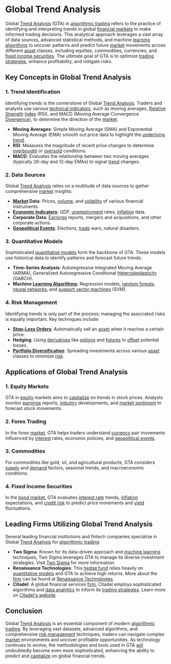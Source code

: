 # Global Trend Analysis

Global [Trend Analysis](../t/trend_analysis.md) (GTA) in [algorithmic trading](../a/algorithmic_trading.md) refers to the practice of identifying and interpreting trends in global [financial markets](../f/financial_market.md) to make informed trading decisions. This analytical approach leverages a vast array of data sources, advanced statistical methods, and machine [learning algorithms](../l/learning_algorithms_in_trading.md) to uncover patterns and predict future [market](../m/market.md) movements across different [asset](../a/asset.md) classes, including equities, commodities, currencies, and [fixed income securities](../f/fixed_income_securities.md). The ultimate goal of GTA is to optimize [trading strategies](../t/trading_strategies.md), enhance profitability, and mitigate risks. 

## Key Concepts in Global Trend Analysis

### 1. **Trend Identification**

Identifying trends is the cornerstone of Global [Trend Analysis](../t/trend_analysis.md). Traders and analysts use various [technical indicators](../t/technical_indicators.md), such as moving averages, [Relative Strength](../r/relative_strength.md) [Index](../i/index_instrument.md) (RSI), and MACD (Moving Average Convergence [Divergence](../d/divergence.md)), to determine the direction of the [market](../m/market.md). 

- **Moving Averages**: Simple Moving Average (SMA) and Exponential Moving Average (EMA) smooth out price data to highlight the [underlying](../u/underlying.md) [trend](../t/trend.md).
- **RSI**: Measures the magnitude of recent price changes to determine [overbought](../o/overbought.md) or [oversold](../o/oversold.md) conditions.
- **MACD**: Evaluates the relationship between two moving averages (typically 26-day and 12-day EMAs) to signal [trend](../t/trend.md) changes.

### 2. **Data Sources**

Global [Trend Analysis](../t/trend_analysis.md) relies on a multitude of data sources to gather comprehensive [market](../m/market.md) insights:

- **[Market](../m/market.md) Data**: Prices, [volume](../v/volume.md), and [volatility](../v/volatility.md) of various financial instruments.
- **[Economic Indicators](../e/economic_indicators.md)**: GDP, [unemployment](../u/unemployment.md) rates, [inflation](../i/inflation.md) data.
- **Corporate Data**: [Earnings](../e/earnings.md) reports, mergers and acquisitions, and other corporate actions.
- **[Geopolitical Events](../g/geopolitical_events.md)**: Elections, [trade](../t/trade.md) wars, natural disasters.

### 3. **Quantitative Models**

Sophisticated [quantitative models](../q/quantitative_models.md) form the backbone of GTA. These models use historical data to identify patterns and forecast future trends.

- **Time-Series Analysis**: Autoregressive Integrated Moving Average (ARIMA), Generalized Autoregressive Conditional [Heteroskedasticity](../h/heteroskedasticity.md) (GARCH).
- **Machine [Learning Algorithms](../l/learning_algorithms_in_trading.md)**: Regression models, [random forests](../r/random_forests_in_trading.md), [neural networks](../n/neural_networks_in_trading.md), and [support vector machines](../s/support_vector_machines_in_trading.md) (SVM).

### 4. **Risk Management**

Identifying trends is only part of the process; managing the associated risks is equally important. Key techniques include:

- **[Stop-Loss Orders](../s/stop-loss_orders.md)**: Automatically sell an [asset](../a/asset.md) when it reaches a certain price.
- **Hedging**: Using [derivatives](../d/derivatives.md) like [options](../o/options.md) and [futures](../f/futures.md) to [offset](../o/offset.md) potential losses.
- **[Portfolio Diversification](../p/portfolio_diversification.md)**: Spreading investments across various [asset](../a/asset.md) classes to minimize [risk](../r/risk.md).

## Applications of Global Trend Analysis

### 1. **Equity Markets**

GTA in [equity](../e/equity.md) markets aims to [capitalize](../c/capitalize.md) on trends in stock prices. Analysts monitor [earnings](../e/earnings.md) reports, [industry](../i/industry.md) developments, and [market sentiment](../m/market_sentiment.md) to forecast stock movements.

### 2. **Forex Trading**

In the forex [market](../m/market.md), GTA helps traders understand [currency](../c/currency.md) pair movements influenced by [interest](../i/interest.md) rates, economic policies, and [geopolitical events](../g/geopolitical_events.md). 

### 3. **Commodities**

For commodities like gold, oil, and agricultural products, GTA considers [supply](../s/supply.md) and [demand](../d/demand.md) factors, seasonal trends, and macroeconomic conditions.

### 4. **Fixed Income Securities**

In the [bond market](../b/bond_market.md), GTA evaluates [interest rate](../i/interest_rate.md) trends, [inflation](../i/inflation.md) expectations, and [credit risk](../c/credit_risk.md) to predict price movements and [yield](../y/yield.md) fluctuations.

## Leading Firms Utilizing Global Trend Analysis

Several leading financial institutions and fintech companies specialize in Global [Trend Analysis](../t/trend_analysis.md) for [algorithmic trading](../a/algorithmic_trading.md):

- **Two Sigma**: Known for its data-driven approach and [machine learning](../m/machine_learning.md) techniques, Two Sigma leverages GTA to manage its diverse investment strategies. Visit [Two Sigma](https://www.twosigma.com/) for more information.
- **Renaissance Technologies**: This [hedge fund](../h/hedge_fund.md) relies heavily on [quantitative models](../q/quantitative_models.md) and GTA to achieve high returns. More about the [firm](../f/firm.md) can be found at [Renaissance Technologies](https://www.rentec.com/).
- **Citadel**: A global financial services [firm](../f/firm.md), Citadel employs sophisticated algorithms and [data analytics](../d/data_analytics.md) to inform its [trading strategies](../t/trading_strategies.md). Learn more on [Citadel's website](https://www.citadel.com/).

## Conclusion

Global [Trend Analysis](../t/trend_analysis.md) is an essential component of modern [algorithmic trading](../a/algorithmic_trading.md). By leveraging vast datasets, advanced algorithms, and comprehensive [risk management](../r/risk_management.md) techniques, traders can navigate complex [market](../m/market.md) environments and uncover profitable opportunities. As technology continues to evolve, the methodologies and tools used in GTA [will](../w/will.md) undoubtedly become even more sophisticated, enhancing the ability to predict and [capitalize](../c/capitalize.md) on global financial trends.

